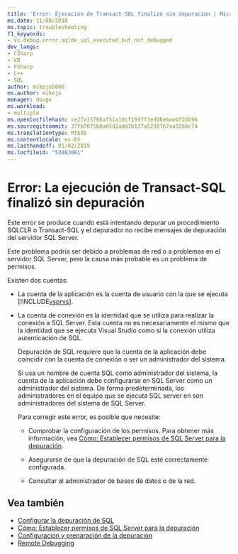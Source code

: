 ```yaml
---
title: 'Error: Ejecución de Transact-SQL finalizó sin depuración | Microsoft Docs'
ms.date: 11/08/2018
ms.topic: troubleshooting
f1_keywords:
- vs.debug.error.sqlde_sql_executed_but_not_debugged
dev_langs:
- CSharp
- VB
- FSharp
- C++
- SQL
author: mikejo5000
ms.author: mikejo
manager: douge
ms.workload:
- multiple
ms.openlocfilehash: ce27a15766af51a10cf1697f3ed08e6aebf2bb96
ms.sourcegitcommit: 37fb7075b0a65d2add3b137a5230767aa3266c74
ms.translationtype: MTE95
ms.contentlocale: es-ES
ms.lasthandoff: 01/02/2019
ms.locfileid: "53863061"
---
```

# <a name="error-transact-sql-execution-ended-without-debugging"></a>Error: La ejecución de Transact-SQL finalizó sin depuración

Este error se produce cuando está intentando depurar un procedimiento SQLCLR o Transact-SQL y el depurador no recibe mensajes de depuración del servidor SQL Server.  
  
Este problema podría ser debido a problemas de red o a problemas en el servidor SQL Server, pero la causa más probable es un problema de permisos.  
  
Existen dos cuentas:  
  
- La cuenta de la aplicación es la cuenta de usuario con la que se ejecuta [!INCLUDE[vsprvs](../code-quality/includes/vsprvs_md.md)].  
  
- La cuenta de conexión es la identidad que se utiliza para realizar la conexión a SQL Server. Esta cuenta no es necesariamente el mismo que la identidad que se ejecuta Visual Studio como si la conexión utiliza autenticación de SQL.  
  
  Depuración de SQL requiere que la cuenta de la aplicación debe coincidir con la cuenta de conexión o ser un administrador del sistema.  
  
  Si usa un nombre de cuenta SQL como administrador del sistema, la cuenta de la aplicación debe configurarse en SQL Server como un administrador del sistema. De forma predeterminada, los administradores en el equipo que se ejecuta SQL server en son administradores del sistema de SQL Server.  
  
  Para corregir este error, es posible que necesite:  
  
  - Comprobar la configuración de los permisos. Para obtener más información, vea [Cómo: Establecer permisos de SQL Server para la depuración](https://msdn.microsoft.com/84e088d0-0409-41d4-841b-f5d4b0fda414).  
  
  - Asegurarse de que la depuración de SQL esté correctamente configurada.  
  
  - Consultar al administrador de bases de datos o de la red.  
  
## <a name="see-also"></a>Vea también

- [Configurar la depuración de SQL](https://docs.microsoft.com/previous-versions/visualstudio/visual-studio-2010/s4sszxst(v=vs.100))
- [Cómo: Establecer permisos de SQL Server para la depuración](https://msdn.microsoft.com/84e088d0-0409-41d4-841b-f5d4b0fda414)
- [Configuración y preparación de la depuración](../debugger/debugger-settings-and-preparation.md)
- [Remote Debugging](../debugger/remote-debugging.md)